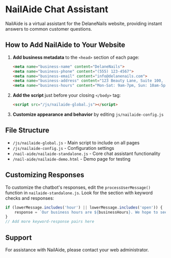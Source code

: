 # NailAide Chat Assistant

NailAide is a virtual assistant for the DelaneNails website, providing instant answers to common customer questions.

## How to Add NailAide to Your Website

1. **Add business metadata** to the `<head>` section of each page:
   ```html
   <meta name="business-name" content="DelaneNails">
   <meta name="business-phone" content="(555) 123-4567">
   <meta name="business-email" content="info@delanenails.com">
   <meta name="business-address" content="123 Beauty Lane, Suite 100, Anytown, USA">
   <meta name="business-hours" content="Mon-Sat: 9am-7pm, Sun: 10am-5pm">
   ```

2. **Add the script** just before your closing `</body>` tag:
   ```html
   <script src="/js/nailaide-global.js"></script>
   ```

3. **Customize appearance and behavior** by editing `js/nailaide-config.js`

## File Structure

- `/js/nailaide-global.js` - Main script to include on all pages
- `/js/nailaide-config.js` - Configuration settings
- `/nail-aide/nailaide-standalone.js` - Core chat assistant functionality
- `/nail-aide/nailaide-demo.html` - Demo page for testing

## Customizing Responses

To customize the chatbot's responses, edit the `processUserMessage()` function in `nailaide-standalone.js`. Look for the section with keyword checks and responses:

```javascript
if (lowerMessage.includes('hour') || lowerMessage.includes('open')) {
    response = `Our business hours are ${businessHours}. We hope to see you soon!`;
}
// Add more keyword-response pairs here
```

## Support

For assistance with NailAide, please contact your web administrator.
